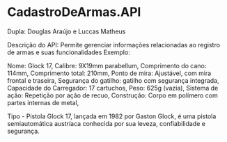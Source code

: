 # CadastroDeArmas.API

Dupla: Douglas Araújo e Luccas Matheus

Descrição do API: Permite gerenciar informações relacionadas ao registro de armas e suas funcionalidades
Exemplo: 

Nome: Glock 17,
Calibre: 9X19mm parabellum,
Comprimento do cano: 114mm,
Comprimento total: 210mm,
Ponto de mira: Ajustável, com mira frontal e traseira,
Segurança do gatilho: gatilho com segurança integrada,
Capacidade do Carregador: 17 cartuchos,
Peso: 625g (vazia),
Sistema de ação: Repetição por ação de recuo,
Construção: Corpo em polímero com partes internas de metal,

Tipo - Pistola Glock 17, lançada em 1982 por Gaston Glock, é uma pistola semiautomática austríaca
conhecida por sua leveza, confiabilidade e segurança.
